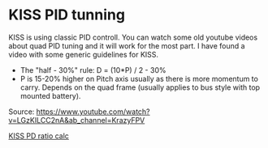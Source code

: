 # KISS PID tunning

KISS is using classic PID controll. You can watch some old youtube videos about quad PID tuning and it will work for the most part.
I have found a video with some generic guidelines for KISS.

- The "half - 30%" rule: D = (10*P) / 2 - 30%
- P is 15-20% higher on Pitch axis usually as there is more momentum to carry. Depends on the quad frame (usually applies to bus style with top mounted battery).

Source: https://www.youtube.com/watch?v=LGzKILCC2nA&ab_channel=KrazyFPV

[KISS PD ratio calc](kisspd.html)
